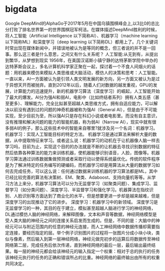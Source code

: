 # bigdata
   Google DeepMind的AlphaGo于2017年5月在中国乌镇围棋峰会上,以3比0的总比分打败了排名世界第一的世界围棋冠军柯洁。在媒体描述DeepMind胜利的时候，将人工智能（Artificial Intelligence 以下简称AI）、机器学习（machine learning 以下简称ML）和深度学习（deep learning 以下简称DL）都用上了。几个关键词时常出现在媒体新闻中，并错误地被认为是等同的概念，但三者说的并不是一回事。那么这三者是什么意思，之间又有什么关系呢？
人工智能:从无到有，从提出到繁华，从梦想到现实
1956年，在美国汉诺斯小镇宁静的达特茅斯学院中举办的达特茅斯会议上，多名计算机科学家正聚在一起，探讨着一个不食人间烟火的话题：用机器来模仿来模拟人类思维或大脑活动，模仿人的决策和思考：人工智能。一直以来，AI一方面被认为是引领人类文明发展的新方向，另一方面又被认为是过于异想天开而被抛弃。直到2012年以后，随着人们对数据的越发重视，GPU的发展，计算能力的迅速提升，新的机器学习算法（深度学习）的崛起，人工智能开始了最大的爆发。AI分为强AI和弱AI，电影中（比如终结者系列）拥有人类五感（甚至更多）、理解能力，完全比拟甚至超越人类思维方式，拥有自适应能力，可以解决以前没有遇到过的问题的神奇机器被称为强AI（General AI），但是由于不可能实现，至少目前为至，所以强AI只是存在科幻小说或者电影里。而没有自主意识，没有推理和解决问题的能力的智能机器，称为弱AI（Narrow AI），现实中就有很多弱AI的例子，那么这些技术中的智能来自哪里?就涉及另一个名词：机器学习。
机器学习：实现人工智能目标的特定方法。
机器学习是通过算法来解析大量的数据，从中提取特征来学习。或者这么说：机器学习的动机在于让机器像人脑一样去学习吗，目前为止，实现这个目的的办法就是不断的让机器去寻找识别数据的特征然后依靠各种算法的能力来训练机器，使机器能够识别语音，人脸，图像等。机器学习算法通过训练数据集做预测或者采取行动以使得系统最优化。传统的软件程序是为了解决特定的任务编写的硬编码，而机器学习却是用算法从大量的数据学习如何去完成任务，可以这么说：任何通过数据来训练机器的学习算法都是ML，其中已经比较完善的算法有决策树、EM、聚类、Adaboost、支持向量机等等。从学习方法上来分，机器学习算法可以分为无监督学习（如聚类问题）、集成学习、监督学习（如分类问题）、深度学习、半监督学习和强化学习。机器算法在指纹识别、人脸识别等方面达到了商业化的水平，但是想要更进一步却是越来越难，但是深度学习的出现推动了它的进步。
深度学习：机器学习中的新领域。
深度学习是无监督学习的一种，其目的在于建立，模拟甚至超越人脑进行学习的神经网络，DL通过模仿人脑的神经网络，来解释图像，文本和声音等数据，神经网络模型是受人类大脑的神经元之间的连接关系启发而生成的。但是，不同的是：大脑中的神经元可以与附近范围内的任意的神经元连接，而人工神经网络中数据传播却需要指定连接，要经历指定的层。举个例子识别图片的过程将一张图片分成小块小块，类似与像素，然后输入到第一层神经网络，神经元做完初步的运算后将数据传至神经网络第二层，完成任务后依次传递，直到神经网络的最后一层，最后输出最终结果。每一层的神经元都会给该神经元的输入指定一个权重：相对于总的执行的任务该神经元执行的任务的正确和错误所占的比重。神经网络的最终输出由所有的权重共同决定。
